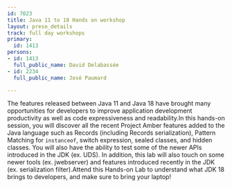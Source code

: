 ```yaml
---
id: 7023
title: Java 11 to 18 Hands on workshop
layout: preso_details
track: full day workshops
primary:
  id: 1413
persons:
- id: 1413
  full_public_name: David Delabassée
- id: 2234
  full_public_name: José Paumard

---
```

The features released between Java 11 and Java 18 have brought many opportunities for developers to improve application development productivity as well as code expressiveness and readability.In this hands-on session, you will discover all the recent Project Amber features added to the Java language such as Records (including Records serialization), Pattern Matching for `instanceof`, switch expression, sealed classes, and hidden classes. You will also have the ability to test some of the newer APIs introduced in the JDK (ex. UDS). In addition, this lab will also touch on some newer tools (ex. jwebserver) and features introduced recently in the JDK (ex. serialization filter).Attend this Hands-on Lab to understand what JDK 18 brings to developers, and make sure to bring your laptop!